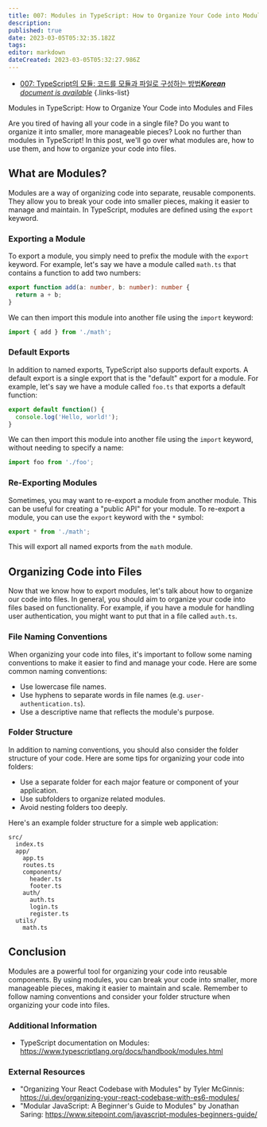 ```yaml
---
title: 007: Modules in TypeScript: How to Organize Your Code into Modules and Files
description: 
published: true
date: 2023-03-05T05:32:35.182Z
tags: 
editor: markdown
dateCreated: 2023-03-05T05:32:27.986Z
---
```


- [007: TypeScript의 모듈: 코드를 모듈과 파일로 구성하는 방법***Korean** document is available*](/ko/Knowledge-base/TypeScript/Learning/007-modules-in-typescript-how-to-organize-your-code-into-modules-and-files)
{.links-list}


Modules in TypeScript: How to Organize Your Code into Modules and Files

Are you tired of having all your code in a single file? Do you want to organize it into smaller, more manageable pieces? Look no further than modules in TypeScript! In this post, we'll go over what modules are, how to use them, and how to organize your code into files.

## What are Modules?

Modules are a way of organizing code into separate, reusable components. They allow you to break your code into smaller pieces, making it easier to manage and maintain. In TypeScript, modules are defined using the `export` keyword.

### Exporting a Module

To export a module, you simply need to prefix the module with the `export` keyword. For example, let's say we have a module called `math.ts` that contains a function to add two numbers:

```typescript
export function add(a: number, b: number): number {
  return a + b;
}
```

We can then import this module into another file using the `import` keyword:

```typescript
import { add } from './math';
```

### Default Exports

In addition to named exports, TypeScript also supports default exports. A default export is a single export that is the "default" export for a module. For example, let's say we have a module called `foo.ts` that exports a default function:

```typescript
export default function() {
  console.log('Hello, world!');
}
```

We can then import this module into another file using the `import` keyword, without needing to specify a name:

```typescript
import foo from './foo';
```

### Re-Exporting Modules

Sometimes, you may want to re-export a module from another module. This can be useful for creating a "public API" for your module. To re-export a module, you can use the `export` keyword with the `*` symbol:

```typescript
export * from './math';
```

This will export all named exports from the `math` module.

## Organizing Code into Files

Now that we know how to export modules, let's talk about how to organize our code into files. In general, you should aim to organize your code into files based on functionality. For example, if you have a module for handling user authentication, you might want to put that in a file called `auth.ts`.

### File Naming Conventions

When organizing your code into files, it's important to follow some naming conventions to make it easier to find and manage your code. Here are some common naming conventions:

- Use lowercase file names.
- Use hyphens to separate words in file names (e.g. `user-authentication.ts`).
- Use a descriptive name that reflects the module's purpose.

### Folder Structure

In addition to naming conventions, you should also consider the folder structure of your code. Here are some tips for organizing your code into folders:

- Use a separate folder for each major feature or component of your application.
- Use subfolders to organize related modules.
- Avoid nesting folders too deeply.

Here's an example folder structure for a simple web application:

```
src/
  index.ts
  app/
    app.ts
    routes.ts
    components/
      header.ts
      footer.ts
    auth/
      auth.ts
      login.ts
      register.ts
  utils/
    math.ts
```

## Conclusion

Modules are a powerful tool for organizing your code into reusable components. By using modules, you can break your code into smaller, more manageable pieces, making it easier to maintain and scale. Remember to follow naming conventions and consider your folder structure when organizing your code into files.

### Additional Information

- TypeScript documentation on Modules: https://www.typescriptlang.org/docs/handbook/modules.html

### External Resources

- "Organizing Your React Codebase with Modules" by Tyler McGinnis: https://ui.dev/organizing-your-react-codebase-with-es6-modules/
- "Modular JavaScript: A Beginner's Guide to Modules" by Jonathan Saring: https://www.sitepoint.com/javascript-modules-beginners-guide/